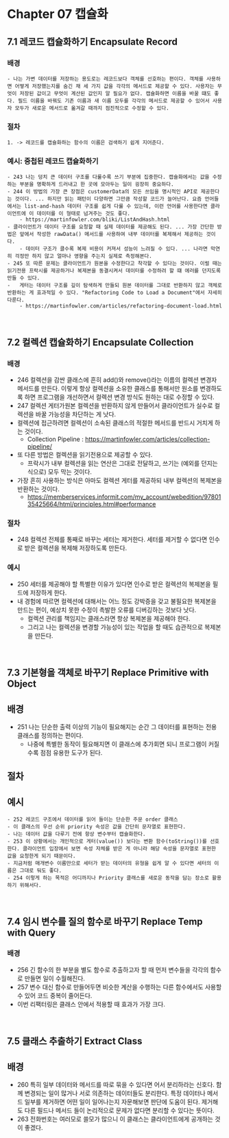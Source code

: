 # Chapter 07 캡슐화

## 7.1 레코드 캡슐화하기 Encapsulate Record

### 배경

    - 나는 가변 데이터를 저장하는 용도로는 레코드보다 객체를 선호하는 편이다. 객체를 사용하면 어떻게 저장했는지를 숨긴 채 세 가지 값을 각각의 메서드로 제공할 수 있다. 사용자는 무엇이 저장된 값이고 무엇이 계산된 값인지 알 필요가 없다. 캡슐화하면 이름을 바꿀 떄도 좋다. 필드 이름을 바꿔도 기존 이름과 새 이름 모두를 각각의 메서드로 제공할 수 있어서 사용자 모두가 새로운 메서드로 옮겨갈 때까지 점진적으로 수정할 수 있다.

### 절차

    1. -> 레코드를 캡슐화하는 함수의 이름은 검색하기 쉽게 지어준다.

### 예시: 중첩된 레코드 캡슐화하기

    - 243 나는 덩치 큰 데이터 구조를 다룰수록 쓰기 부분에 집중한다. 캡슐화에서는 값을 수정하는 부분을 명확하게 드러내고 한 곳에 모아두는 일이 굉장히 중요하다.
    - 244 이 방법의 가장 큰 장점은 customerData의 모든 쓰임을 명시적인 API로 제공한다는 것이다. ... 하지만 읽는 패턴이 다양하면 그만큼 작성할 코드가 늘어난다. 요즘 언어들에서는 list-and-hash 데이터 구조를 쉽게 다룰 수 있는데, 이런 언어를 사용한다면 클라이언트에 이 데이터를 이 형태로 넘겨주는 것도 좋다.
        - https://martinfowler.com/bliki/ListAndHash.html
    - 클라이언트가 데이터 구조를 요청할 때 실제 데이터를 제공해도 된다. ... 가장 간단한 방법은 앞에서 작성한 rawData() 메서드를 사용하여 내부 데이터를 복제해서 제공하는 것이다.
        - 데이터 구조가 클수록 복제 비용이 커져서 성능이 느려질 수 있다. ... 나라면 막연히 걱정만 하지 않고 얼마나 영향을 주는지 실제로 측정해본다.
    - 245 또 따른 문제는 클라이언트가 원본을 수정한다고 착각할 수 있다는 것이다. 이럴 때는 읽기전용 프락시를 제공하거나 복제본을 동결시켜서 데이터를 수정하려 할 떄 에러를 던지도록 만들 수 있다.
    -   게터는 데이터 구조를 깊이 탐색하게 만들되 원본 데이터를 그대로 반환하지 않고 객체로 반환하는 게 효과적일 수 있다. "Refactoring Code to Load a Document"에서 자세히 다룬다.
        - https://martinfowler.com/articles/refactoring-document-load.html

<br>

## 7.2 컬렉션 캡슐화하기 Encapsulate Collection

### 배경

-   246 컬렉션을 감싼 클래스에 흔히 add()와 remove()라는 이름의 컬렉션 변경자 메서드를 만든다. 이렇게 항상 컬렉션을 소유한 클래스를 통해서만 원소를 변경하도록 하면 프로그램을 개선하면서 컬렉션 변경 방식도 원하는 대로 수정할 수 있다.
-   247 컬렉션 게터가원본 컬렉션을 반환하지 않게 만들어서 클라이언트가 실수로 컬렉션을 바꿀 가능성을 차단하는 게 낫다.
-   컬렉션에 접근하려면 컬렉션이 소속된 클래스의 적절한 메서드를 반드시 거치게 하는 것이다.
    -   Collection Pipeline : https://martinfowler.com/articles/collection-pipeline/
-   또 다른 방법은 컬렉션을 읽기전용으로 제공할 수 있다.
    -   프락시가 내부 컬렉션을 읽는 연산은 그대로 전달하고, 쓰기는 (예외를 던지는 식으로) 모두 막는 것이다.
-   가장 흔히 사용하는 방식은 아마도 컬렉션 게터를 제공하되 내부 컬렉션의 복제본을 반환하는 것이다.
    -   https://memberservices.informit.com/my_account/webedition/9780135425664/html/principles.html#performance

### 절차

-   248 컬렉션 전체를 통째로 바꾸는 세터는 제거한다. 세터를 제거할 수 없다면 인수로 받은 컬렉션을 복제해 저장하도록 만든다.

### 예시

-   250 세터를 제공해야 할 특별한 이유가 있다면 인수로 받은 컬렉션의 복제본을 필드에 저장하게 한다.
-   내 경험에 따르면 컬렉션에 대해서는 어느 정도 강박증을 갖고 불필요한 복제본을 만드는 편이, 예상치 못한 수정이 촉발한 오류를 디버깅하는 것보다 낫다.
    -   컬렉션 관리를 책임지는 클래스라면 항상 복제본을 제공해야 한다.
    -   그리고 나는 컬렉션을 변경할 가능성이 있는 작업을 할 때도 습관적으로 복제본을 만든다.

<br>

## 7.3 기본형을 객체로 바꾸기 Replace Primitive with Object

## 배경

-   251 나는 단순한 출력 이상의 기능이 필요해지는 순간 그 데이터를 표현하는 전용 클래스를 정의하는 편이다.
    -   나중에 특별한 동작이 필요해지면 이 클래스에 추가회면 되니 프로그램이 커질수록 점점 유용한 도구가 된다.

## 절차

## 예시

    - 252 레코드 구조에서 데이터를 읽어 들이는 단순한 주문 order 클래스
    - 이 클래스의 우선 순위 priority 속성은 값을 간단히 문자열로 표현한다.
    - 나는 데이터 값을 다루기 전에 항상 변수부터 캡슐화한다.
    - 253 이 상황에서는 개인적으로 게터(value()) 보다는 변환 함수(toString())를 선호한다. 클라이언트 입장에서 보면 속성 자체를 받은 게 아니라 해당 속성을 문자열로 표현한 값을 요청한게 되기 때문이다.
    - 지금처럼 매개변수 이름만으로 세터가 받는 데이터의 유형을 쉽게 알 수 있다면 세터의 이름은 그대로 둬도 좋다.
    - 254 이렇게 하는 목적은 어디까지나 Priority 클래스를 새로운 동작을 담는 장소로 활용하기 위해서다.

<br>

## 7.4 임시 변수를 질의 함수로 바꾸기 Replace Temp with Query

### 배경

-   256 긴 함수의 한 부분을 별도 함수로 추출하고자 할 때 먼저 변수들을 각각의 함수로 만들면 일이 수월해진다.
-   257 변수 대신 함수로 만들어두면 비슷한 계산을 수행하는 다른 함수에서도 사용할 수 있어 코드 중복이 줄어든다.
-   이번 리팩터링은 클래스 안에서 적용할 때 효과가 가장 크다.

<br>

## 7.5 클래스 추출하기 Extract Class

## 배경

-   260 특히 일부 데이터와 메서드를 따로 묶을 수 있다면 어서 분리하라는 신호다. 함께 변경되는 일이 많거나 서로 의존하는 데이터들도 분리한다. 특정 데이터나 메서드 일부를 제거하면 어떤 일이 일어나는지 자문해보면 판단에 도움이 된다. 제거해도 다른 필드나 메서드 들이 논리적으로 문제가 없다면 분리할 수 있다는 뜻이다.
-   263 전화번호는 여러모로 쓸모가 많으니 이 클래스는 클라이언트에게 공개하는 것이 좋겠다.
